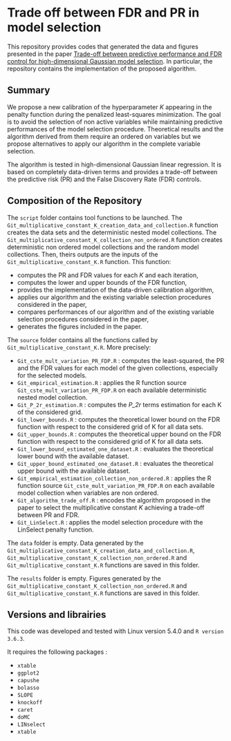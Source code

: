 # Trade off between FDR and PR in model selection

This repository provides codes that generated the data and figures presented in the paper [Trade-off between predictive performance and FDR control for high-dimensional Gaussian model selection](https://arxiv.org/abs/2302.01831).
In particular, the repository contains the implementation of the proposed algorithm.

## Summary

We propose a new calibration of the hyperparameter _K_ appearing in the penalty function during the penalized least-squares minimization. The goal is to avoid the selection of non active variables while maintaining predictive performances of the model selection procedure. Theoretical results and the algorithm derived from them require an ordered on variables but we propose alternatives to apply our algorithm in the complete variable selection.

The algorithm is tested in high-dimensional Gaussian linear regression. It is based on completely data-driven terms and provides a trade-off between the predictive risk (PR) and the False Discovery Rate (FDR) controls.

## Composition of the Repository

The `script` folder contains tool functions to be launched.
The `Git_multiplicative_constant_K_creation_data_and_collection.R` function creates the data sets and the deterministic nested model collections. The `Git_multiplicative_constant_K_collection_non_ordered.R` function creates deterministic non ordered model collections and the random model collections. Then, theirs outputs are the inputs of the `Git_multiplicative_constant_K.R` function. This function:

- computes the PR and FDR values for each _K_ and each iteration,
- computes the lower and upper bounds of the FDR function,
- provides the implementation of the data-driven calibration algorithm,
- applies our algorithm and the existing variable selection procedures considered in the paper,
- compares performances of our algorithm and of the existing variable selection procedures considered in the paper,
- generates the figures included in the paper.

The `source` folder contains all the functions called by `Git_multiplicative_constant_K.R`. More precisely:

- `Git_cste_mult_variation_PR_FDP.R` : computes the least-squared, the PR and the FDR values for each model of the given collections, especially for the selected models.
- `Git_empirical_estimation.R` : applies the R function source `Git_cste_mult_variation_PR_FDP.R` on each available deterministic nested model collection.
- `Git_P_2r_estimation.R` : computes the _P\_2r_ terms estimation for each K of the considered grid.
- `Git_lower_bounds.R` : computes the theoretical lower bound on the FDR function with respect to the considered grid of K for all data sets.
- `Git_upper_bounds.R` : computes the theoretical upper bound on the FDR function with respect to the considered grid of K for all data sets.
- `Git_lower_bound_estimated_one_dataset.R` : evaluates the theoretical lower bound with the available dataset.
- `Git_upper_bound_estimated_one_dataset.R` : evaluates the theoretical upper bound with the available dataset.
- `Git_empirical_estimation_collection_non_ordered.R` : applies the R function source `Git_cste_mult_variation_PR_FDP.R` on each available model collection when variables are non ordered.
- `Git_algorithm_trade_off.R` : encodes the algorithm proposed in the paper to select the multiplicative constant _K_ achieving a trade-off between PR and FDR.
- `Git_LinSelect.R` : applies the model selection procedure with the LinSelect penalty function.

The `data` folder is empty. Data generated by the `Git_multiplicative_constant_K_creation_data_and_collection.R`, `Git_multiplicative_constant_K_collection_non_ordered.R` and `Git_multiplicative_constant_K.R` functions are saved in this folder.

The `results` folder is empty. Figures generated by the `Git_multiplicative_constant_K_collection_non_ordered.R` and `Git_multiplicative_constant_K.R` functions are saved in this folder.


## Versions and librairies

This code was developed and tested with Linux version 5.4.0 and `R version 3.6.3`.

It requires the following packages :
- `xtable`
- `ggplot2`
- `capushe`
- `bolasso`
- `SLOPE`
- `knockoff`
- `caret`
- `doMC`
- `LINselect`
- `xtable`
